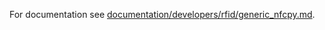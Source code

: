 
For documentation see [documentation/developers/rfid/generic_nfcpy.md](../../../../../../documentation/developers/rfid/generic_nfcpy.md).
